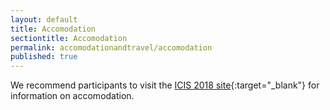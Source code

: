 ```yaml
---
layout: default
title: Accomodation
sectiontitle: Accomodation
permalink: accomodationandtravel/accomodation
published: true
---
```

  
We recommend participants to visit the [ICIS 2018 site](https://icis2018.aisconferences.org/hotel-travel/hotel-information/){:target="_blank"} for information on accomodation.
